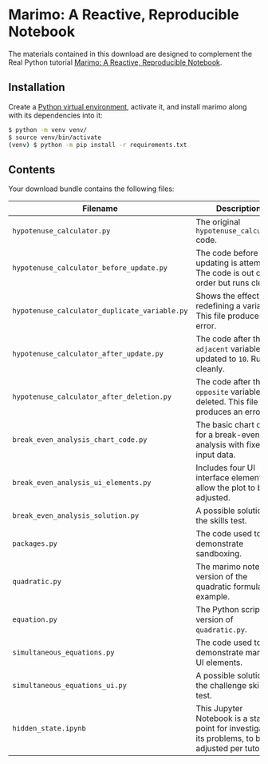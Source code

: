 # Marimo: A Reactive, Reproducible Notebook

The materials contained in this download are designed to complement the Real Python tutorial [Marimo: A Reactive, Reproducible Notebook](https://realpython.com/marimo-notebook/).

## Installation

Create a [Python virtual environment](https://realpython.com/python-virtual-environments-a-primer/), activate it, and install marimo along with its dependencies into it:

```sh
$ python -m venv venv/
$ source venv/bin/activate
(venv) $ python -m pip install -r requirements.txt
```

## Contents

Your download bundle contains the following files:

| Filename                                   | Description                                                                                     |
|--------------------------------------------|-------------------------------------------------------------------------------------------------|
| `hypotenuse_calculator.py`                 | The original `hypotenuse_calculator` code.                                     |
| `hypotenuse_calculator_before_update.py`   | The code before any updating is attempted. The code is out of order but runs cleanly. |
| `hypotenuse_calculator_duplicate_variable.py` | Shows the effect of redefining a variable. This file produces an error.              |
| `hypotenuse_calculator_after_update.py`    | The code after the `adjacent` variable was updated to `10`. Runs cleanly.    |
| `hypotenuse_calculator_after_deletion.py`  | The code after the `opposite` variable was deleted. This file produces an error. |
| `break_even_analysis_chart_code.py`        | The basic chart code for a break-even analysis with fixed input data.        |
| `break_even_analysis_ui_elements.py`       | Includes four UI interface elements to allow the plot to be adjusted.                 |
| `break_even_analysis_solution.py`          | A possible solution to the skills test.                                      |
| `packages.py`                              | The code used to demonstrate sandboxing.                                     |
| `quadratic.py`                             | The marimo notebook version of the quadratic formula example.                |
| `equation.py`                              | The Python script version of `quadratic.py`.                                 |
| `simultaneous_equations.py`               | The code used to demonstrate marimo's UI elements.                           |
| `simultaneous_equations_ui.py`            | A possible solution to the challenge skills test.                            |
| `hidden_state.ipynb`                       | This Jupyter Notebook is a starting point for investigating its problems, to be adjusted per tutorial. |
